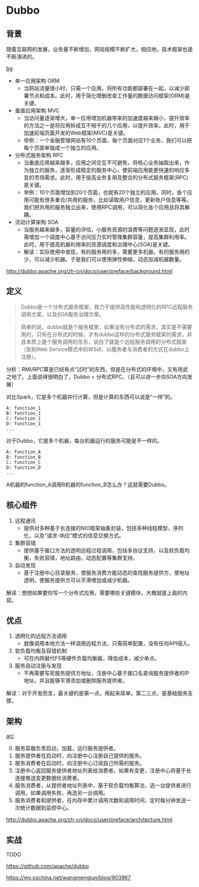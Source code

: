 # Dubbo

## 背景

随着互联网的发展，业务量不断增加，网站规模不断扩大，相应地，技术框架也是不断演进的。

[bg](img/bg.jpg)

- 单一应用架构 ORM
  - 当网站流量很小时，只需一个应用，将所有功能都部署在一起，以减少部署节点和成本。此时，用于简化增删改查工作量的数据访问框架(ORM)是关键。
- 垂直应用架构 MVC
  - 当访问量逐渐增大，单一应用增加机器带来的加速度越来越小，提升效率的方法之一是将应用拆成互不相干的几个应用，以提升效率。此时，用于加速前端页面开发的Web框架(MVC)是关键。
  - 举例：一个金融管理网站有10个页面，每个页面对应1个业务，我们可以把每个页面单独成一个独立的应用。
- 分布式服务架构 RPC
  - 当垂直应用越来越多，应用之间交互不可避免，将核心业务抽取出来，作为独立的服务，逐渐形成稳定的服务中心，使前端应用能更快速的响应多变的市场需求。此时，用于提高业务复用及整合的分布式服务框架(RPC)是关键。
  - 举例：10个页面增加到20个页面，也就有20个独立的应用。同时，各个应用可能有很多重合/共用的服务，比如读取用户信息，更新账户信息等等。我们把共用的服务独立出来，使用RPC调用，可以简化各个应用且将其解耦。
- 流动计算架构 SOA
  - 当服务越来越多，容量的评估，小服务资源的浪费等问题逐渐显现，此时需增加一个调度中心基于访问压力实时管理集群容量，提高集群利用率。此时，用于提高机器利用率的资源调度和治理中心(SOA)是关键。
  - 解读：实际使用中发现，有的服务用的多，需要更多机器，有的服务用的少，可以减少机器。于是我们可以使用弹性伸缩，动态加减机器数量。

<http://dubbo.apache.org/zh-cn/docs/user/preface/background.html>

## 定义

> Dubbo是一个分布式服务框架，致力于提供高性能和透明化的RPC远程服务调用方案，以及SOA服务治理方案。

> 简单的说，dubbo就是个服务框架，如果没有分布式的需求，其实是不需要用的，只有在分布式的时候，才有dubbo这样的分布式服务框架的需求，并且本质上是个服务调用的东东，说白了就是个远程服务调用的分布式框架（告别Web Service模式中的WSdl，以服务者与消费者的方式在dubbo上注册）。

分析：RMI/RPC算是已经有点“过时”的东西，但是在分布式的环境中，又有用武之地了。上面说得很明白了，Dubbo = 分布式RPC。（且可以进一步向SOA方向发展）

对比Spark，它是多个机器并行计算，但是计算的东西可以说是“一样”的。

~~~
A: function_1
B: function_1
C: function_1
D: function_1
...
~~~

对于Dubbo，它是多个机器，每台机器运行的服务可能是不一样的。

~~~
A: function_A
B: function_B
C: function_C
D: function_D
...
~~~

A机器的function_A调用B机器的function_B怎么办？这就需要Dubbo。

## 核心组件

1. 远程通讯
    - 提供对多种基于长连接的NIO框架抽象封装，包括多种线程模型，序列化，以及“请求-响应”模式的信息交换方式。
2. 集群容错
    - 提供基于接口方法的透明远程过程调用，包括多协议支持，以及软负载均衡，失败容错，地址路由，动态配置等集群支持。
3. 自动发现
    - 基于注册中心目录服务，使服务消费方能动态的查找服务提供方，使地址透明，使服务提供方可以平滑增加或减少机器。

解读：想想如果要你写一个分布式应用，需要哪些关键模块，大概就是上面的内容。
  
## 优点

1. 透明化的远程方法调用
    - 就像调用本地方法一样调用远程方法，只需简单配置，没有任何API侵入。 
2. 软负载均衡及容错机制
    - 可在内网替代F5等硬件负载均衡器，降低成本，减少单点。
3. 服务自动注册与发现
    - 不再需要写死服务提供方地址，注册中心基于接口名查询服务提供者的IP地址，并且能够平滑添加或删除服务提供者。

解读：对于开发而言，最关键的是第一点，用起来简单。第二三点，是基础服务支撑。

## 架构

[arc](img/arc.jpg)

0. 服务容器负责启动，加载，运行服务提供者。
1. 服务提供者在启动时，向注册中心注册自己提供的服务。
2. 服务消费者在启动时，向注册中心订阅自己所需的服务。
3. 注册中心返回服务提供者地址列表给消费者，如果有变更，注册中心将基于长连接推送变更数据给消费者。
4. 服务消费者，从提供者地址列表中，基于软负载均衡算法，选一台提供者进行调用，如果调用失败，再选另一台调用。
5. 服务消费者和提供者，在内存中累计调用次数和调用时间，定时每分钟发送一次统计数据到监控中心。

<http://dubbo.apache.org/zh-cn/docs/user/preface/architecture.html>

## 实战

TODO

https://github.com/apache/dubbo

https://my.oschina.net/wangmengjun/blog/903967
